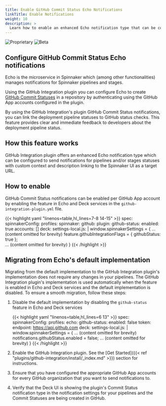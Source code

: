 ```yaml
---
title: Enable GitHub Commit Status Echo Notifications
linkTitle: Enable Notifications
weight: 10
description: >
  Learn how to enable an enhanced Echo notification type that can be configured to send notifications for pipelines and/or stages statuses with custom context and description linking to the Spinnaker UI as a target URL. 
---
```


![Proprietary](/images/proprietary.svg) ![Beta](/images/beta.svg)


## Configure GitHub Commit Status Echo notifications

Echo is the microservice in Spinnaker which (among other functionalities) manages notifications for Spinnaker pipelines and stages.

Using the GitHub Integration plugin you can configure Echo to create [GitHub Commit Statuses](https://docs.github.com/en/rest/commits/statuses?apiVersion=2022-11-28#create-a-commit-status)
in a repository by authenticating using the GitHub App accounts configured in the plugin.

By using the GitHub Integration's plugin GitHub Commit Status notifications, you can link the deployment pipeline statuses to GitHub status checks. This feature provides clear and immediate feedback to developers about the deployment pipeline status. 

## How this feature works

GitHub Integration plugin offers an enhanced Echo notification type which can be configured to send notifications
for pipelines and/or stages statuses with custom context and description linking to the Spinnaker UI as a target URL.

## How to enable

GitHub Commit Status notifications can be enabled per GitHub App account by enabling the feature in Echo and Deck services in the `github-integration-plugin.yml` file.

{{< highlight yaml "linenos=table,hl_lines=7-8 14-15" >}}
spec:
  spinnakerConfig:
    profiles:
      spinnaker:
        github:
          plugin:
            github-status:
              enabled: true
            accounts: []
      deck:
        settings-local.js: |
          window.spinnakerSettings = {
            ... (content omitted for brevity)
            feature.githubIntegrationFlags = {
              githubStatus: true
            };  
            ... (content omitted for brevity)
          }
{{< /highlight >}}

## Migrating from Echo's default implementation

Migrating from the default implementation to the GitHub Integration plugin's implementation does not require any changes in your pipelines. The GitHub Integration plugin's implementation is used automatically when the feature is enabled in Echo and Deck services and the default implementation is disabled. To ensure a smooth migration, follow these steps:


1. Disable the default implementation by disabling the `github-status` feature in Echo and Deck services

   {{< highlight yaml "linenos=table,hl_lines=6 13" >}}
   spec:
     spinnakerConfig:
       profiles:
         echo:
           github-status:
             enabled: false
             token: <PAT>
             endpoint: https://api.github.com
         deck:
           settings-local.js: |
             window.spinnakerSettings = {
               ... (content omitted for brevity)
               notifications.githubStatus.enabled = false;
               ... (content omitted for brevity)
             }
   {{< /highlight >}}

1. Enable the GitHub Integration plugin. See the [Get Started]({{< ref "plugins/github-integration/install/_index.md" >}}) section for instructions.

1. Ensure that you have configured the appropriate GitHub App accounts for every GitHub organization that you want to send notifications to.

1. Verify that the Deck UI is showing the plugin's Commit Status notification type in the notification settings for 
your pipelines and the Commit Statuses are being created in GitHub.

